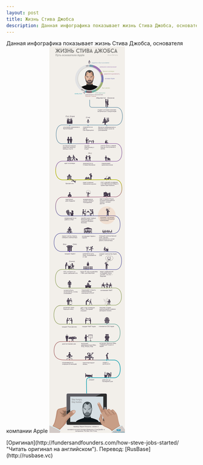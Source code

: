 ```yaml
---
layout: post
title: Жизнь Стива Джобса
description: Данная инфографика показывает жизнь Стива Джобса, основателя компании Apple
---
```

Данная инфографика показывает жизнь Стива Джобса, основателя компании Apple
![Жизнь Стива Джобса - инфографика](/img/zhizn-stiva-dzhobsa.jpg)
<p class="credits">[Оригинал](http://fundersandfounders.com/how-steve-jobs-started/ "Читать оригинал на английском"). Перевод: [RusBase](http://rusbase.vc)</p>
